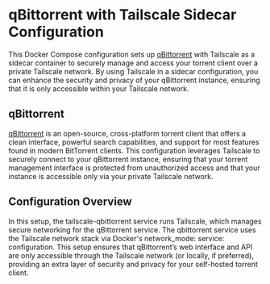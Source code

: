 # qBittorrent with Tailscale Sidecar Configuration

This Docker Compose configuration sets up [qBittorrent](https://www.qbittorrent.org/) with Tailscale as a sidecar container to securely manage and access your torrent client over a private Tailscale network. By using Tailscale in a sidecar configuration, you can enhance the security and privacy of your qBittorrent instance, ensuring that it is only accessible within your Tailscale network.

## qBittorrent

[qBittorrent](https://www.qbittorrent.org/) is an open-source, cross-platform torrent client that offers a clean interface, powerful search capabilities, and support for most features found in modern BitTorrent clients. This configuration leverages Tailscale to securely connect to your qBittorrent instance, ensuring that your torrent management interface is protected from unauthorized access and that your instance is accessible only via your private Tailscale network.

## Configuration Overview

In this setup, the tailscale-qbittorrent service runs Tailscale, which manages secure networking for the qBittorrent service. The qbittorrent service uses the Tailscale network stack via Docker's network_mode: service: configuration. This setup ensures that qBittorrent’s web interface and API are only accessible through the Tailscale network (or locally, if preferred), providing an extra layer of security and privacy for your self-hosted torrent client.
